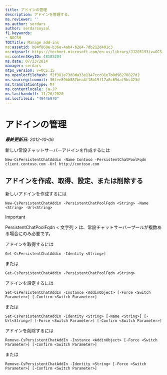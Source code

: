 ```yaml
---
title: アドインの管理
description: アドインを管理する。
ms.reviewer: ''
ms.author: serdars
author: serdarsoysal
f1.keywords:
- NOCSH
TOCTitle: Manage add-ins
ms:assetid: b84f868e-b36e-4ab4-b284-7db212d401c3
ms:mtpsurl: https://technet.microsoft.com/en-us/library/JJ205193(v=OCS.15)
ms:contentKeyID: 48185204
ms.date: 07/23/2014
manager: serdars
mtps_version: v=OCS.15
ms.openlocfilehash: f2f381e73d8da33e1347ccc81e7b0d98270827d2
ms.sourcegitcommit: 36fee89bb887bea4f18b19f17a8c69daf5bc423d
ms.translationtype: MT
ms.contentlocale: ja-JP
ms.lasthandoff: 11/26/2020
ms.locfileid: "49446970"
---
```

# <a name="manage-add-ins"></a>アドインの管理

<div data-xmlns="http://www.w3.org/1999/xhtml">

<div class="topic" data-xmlns="http://www.w3.org/1999/xhtml" data-msxsl="urn:schemas-microsoft-com:xslt" data-cs="https://msdn.microsoft.com/">

<div data-asp="https://msdn2.microsoft.com/asp">



</div>

<div id="mainSection">

<div id="mainBody">

<span> </span>

_**最終更新日:** 2012-10-06_

新しい常設チャットサーバーアドインを作成するには

    New-CsPersistentChatAddin -Name Contoso -PersistentChatPoolFqdn client.contoso.com -Url http://contoso.com 

<div>

## <a name="create-get-set-or-remove-an-add-in"></a>アドインを作成、取得、設定、または削除する

新しいアドインを作成するには

    New-CsPersistentChatAddin -PersistentChatPoolFqdn <String> -Name <String> -Url<String>

<div>


> [!IMPORTANT]  
> PersistentChatPoolFqdn &lt; 文字列 &gt; は、常設チャットサーバープールが複数ある場合にのみ必要です。



</div>

アドインを取得するには

    Get-CsPersistentChatAddin -Identity <String>]

または

    Get-CsPersistentChatAddin -PersistentChatPoolFqdn <String>

アドインを設定するには

    Set-CsPersistentChatAddIn -Instance <AddinObject> [-Force <Switch Parameter>] [-Confirm <Switch Parameter>]

または

    Set-CsPersistentChatAddIn -Identity <String> [-Name <String>] [-Url<String>] [-Force <Switch Parameter>] [-Confirm <Switch Parameter>]

アドインを削除するには

    Remove-CsPersistentChatAddIn -Instance <AddinObject> [-Force <Switch Parameter>] [-Confirm <Switch Parameter>]

または

    Remove-CsPersistentChatAddIn -Identity <String> [-Force <Switch Parameter>] [-Confirm <Switch Parameter>]

</div>

</div>

<span> </span>

</div>

</div>

</div>

